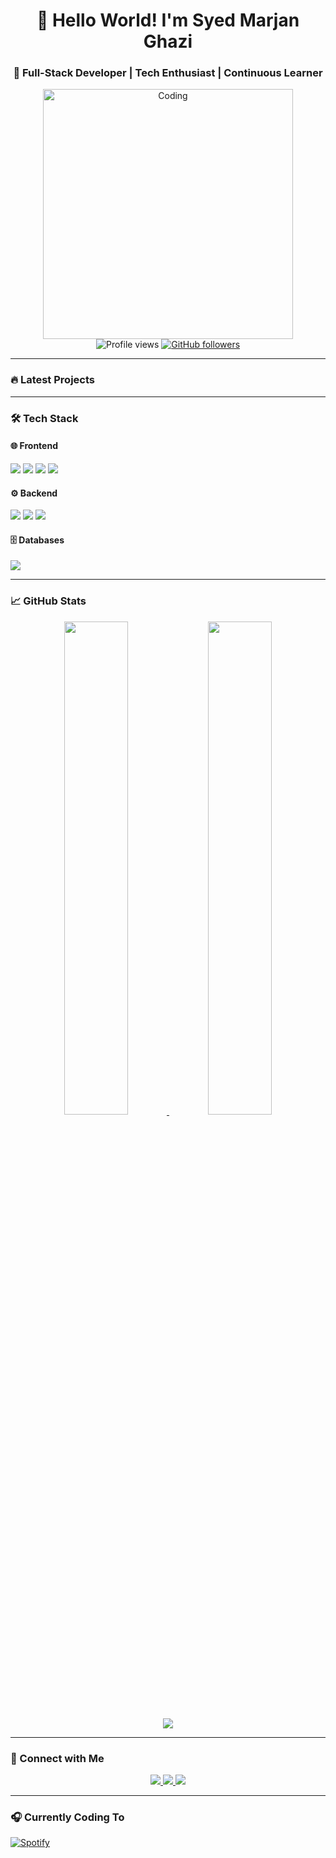 <h1 align="center">👋 Hello World! I'm Syed Marjan Ghazi</h1>
<h3 align="center">🚀 Full-Stack Developer | Tech Enthusiast | Continuous Learner</h3>

<p align="center">
  <img alt="Coding" width="400" src="https://user-images.githubusercontent.com/55389276/140866485-8fb1c876-9a8f-4d6a-98dc-08c4981eaf70.gif">
  <br>
  <img src="https://komarev.com/ghpvc/?username=marjanghazi&color=fe5500&style=flat-square" alt="Profile views">
  <a href="https://github.com/marjanghazi?tab=followers">
    <img alt="GitHub followers" src="https://img.shields.io/github/followers/marjanghazi?color=fe5500&logo=github">
  </a>
</p>

---

### 🔥 Latest Projects
<!-- Add your pinned repositories here using github-readme-stats -->

---

### 🛠 Tech Stack

#### 🌐 Frontend
<p>
  <img src="https://img.shields.io/badge/HTML5-E34F26?style=for-the-badge&logo=html5&logoColor=white" />
  <img src="https://img.shields.io/badge/CSS3-1572B6?style=for-the-badge&logo=css3&logoColor=white" />
  <img src="https://img.shields.io/badge/JavaScript-F7DF1E?style=for-the-badge&logo=javascript&logoColor=black" />
  <img src="https://img.shields.io/badge/Bootstrap-7952B3?style=for-the-badge&logo=bootstrap&logoColor=white" />
</p>

#### ⚙ Backend
<p>
  <img src="https://img.shields.io/badge/PHP-777BB4?style=for-the-badge&logo=php&logoColor=white" />
  <img src="https://img.shields.io/badge/Java-ED8B00?style=for-the-badge&logo=openjdk&logoColor=white" />
  <img src="https://img.shields.io/badge/Python-3776AB?style=for-the-badge&logo=python&logoColor=white" />
</p>

#### 🗄 Databases
<p>
  <img src="https://img.shields.io/badge/MySQL-4479A1?style=for-the-badge&logo=mysql&logoColor=white" />
</p>

---

### 📈 GitHub Stats

<div align="center">
  <a href="https://github.com/marjanghazi">
    <img width="45%" src="https://github-readme-stats.vercel.app/api?username=marjanghazi&show_icons=true&theme=radical&hide_border=true" />
    <img width="45%" src="https://github-readme-streak-stats.herokuapp.com/?user=marjanghazi&theme=radical&hide_border=true" />
  </a>
  <br>
  <img src="https://github-readme-stats.vercel.app/api/top-langs/?username=marjanghazi&layout=compact&theme=radical&hide_border=true" />
</div>

---

### 🤝 Connect with Me

<p align="center">
  <a href="https://linkedin.com/in/syed-marjan-ghazi" target="_blank">
    <img src="https://img.shields.io/badge/LinkedIn-0077B5?style=for-the-badge&logo=linkedin&logoColor=white" />
  </a>
  <a href="mailto:your.email@example.com">
    <img src="https://img.shields.io/badge/Gmail-D14836?style=for-the-badge&logo=gmail&logoColor=white" />
  </a>
  <a href="https://leetcode.com/yourprofile">
    <img src="https://img.shields.io/badge/LeetCode-FFA116?style=for-the-badge&logo=leetcode&logoColor=black" />
  </a>
</p>

---

### 🎧 Currently Coding To
[![Spotify](https://img.shields.io/badge/Spotify-1ED760?style=for-the-badge&logo=spotify&logoColor=white)](https://open.spotify.com/user/yourusername)
